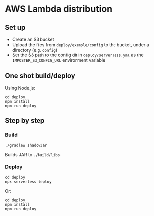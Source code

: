 # AWS Lambda distribution

## Set up

- Create an S3 bucket
- Upload the files from `deploy/example/config` to the bucket, under a directory (e.g. `config`)
- Set the S3 path to the config dir in `deploy/serverless.yml` as the `IMPOSTER_S3_CONFIG_URL` environment variable

## One shot build/deploy

Using Node.js:

    cd deploy
    npm install
    npm run deploy

## Step by step

### Build

    ./gradlew shadowJar

Builds JAR to `./build/libs`

### Deploy

    cd deploy
    npx serverless deploy

Or:

    cd deploy
    npm install
    npm run deploy
